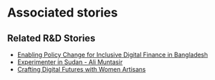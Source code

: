 # Associated stories

<!-- !!DO NOT REMOVE!! start autogenerated hyperlinks -->
## Related R&D Stories
- [Enabling Policy Change for Inclusive Digital Finance in Bangladesh](../stories/?doc=Explorers_BGD)
- [Experimenter in Sudan - Ali Muntasir](../stories/?doc=Experimenters_SDN)
- [Crafting Digital Futures with Women Artisans](../stories/?doc=Explorers_GHA)
<!-- !!DO NOT REMOVE!! end autogenerated hyperlinks -->